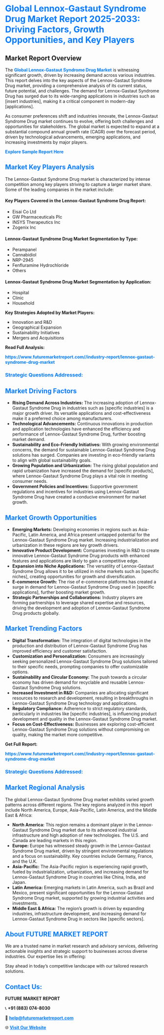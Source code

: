 <h1 style="color: #007BFF;">Global Lennox-Gastaut Syndrome Drug Market Report 2025-2033: Driving Factors, Growth Opportunities, and Key Players</h1>

<section id="overview">
<h2>Market Report Overview</h2>
<p>The <a href="https://www.futuremarketreport.com//industry-report/lennox-gastaut-syndrome-drug-market" style="color: #007BFF; text-decoration: none;"><strong>Global Lennox-Gastaut Syndrome Drug Market</strong></a> is witnessing significant growth, driven by increasing demand across various industries. This report delves into the key aspects of the Lennox-Gastaut Syndrome Drug market, providing a comprehensive analysis of its current status, future potential, and challenges. The demand for Lennox-Gastaut Syndrome Drug has surged due to its wide-ranging applications in industries such as [insert industries], making it a critical component in modern-day [applications].</p>
<p>As consumer preferences shift and industries innovate, the Lennox-Gastaut Syndrome Drug market continues to evolve, offering both challenges and opportunities for stakeholders. The global market is expected to expand at a substantial compound annual growth rate (CAGR) over the forecast period, driven by technological advancements, emerging applications, and increasing investments by major players.</p>
</section>

<section id="overview">
<p><a href="https://www.futuremarketreport.com//request-sample/reportId=52601" style="color: #007BFF; text-decoration: none;"><strong>Explore Sample Report Here</strong></a></p>
</section>

<section id="key-players">
<h2 style="color: #007BFF;">Market Key Players Analysis</h2>
<p>The Lennox-Gastaut Syndrome Drug market is characterized by intense competition among key players striving to capture a larger market share. Some of the leading companies in the market include:</p>
<h4>Key Players Covered in the Lennox-Gastaut Syndrome Drug Report:</h4>
<ul><li>Eisai Co Ltd</li><li>GW Pharmaceuticals Plc</li><li>INSYS Therapeutics Inc</li><li>Zogenix Inc</li></ul>
<h4>Lennox-Gastaut Syndrome Drug Market Segmentation by Type:</h4>
<ul><li>Perampanel</li><li>Cannabidiol</li><li>NRP-2945</li><li>Fenfluramine Hydrochloride</li><li>Others</li></ul>

<h4>Lennox-Gastaut Syndrome Drug Market Segmentation by Application:</h4>
<ul><li>Hospital</li><li>Clinic</li><li>Household</li></ul>
<p><strong>Key Strategies Adopted by Market Players:</strong></p>
<ul>
<li>Innovation and R&D</li>
<li>Geographical Expansion</li>
<li>Sustainability Initiatives</li>
<li>Mergers and Acquisitions</li>
</ul>
</section>

<section>
<p><strong>Read Full Analysis: </strong></p><a href="https://www.futuremarketreport.com//industry-report/lennox-gastaut-syndrome-drug-market" style="color: #007BFF; text-decoration: none;"><strong>https://www.futuremarketreport.com//industry-report/lennox-gastaut-syndrome-drug-market</strong></a>
<h3 style="color: #007BFF;">Strategic Questions Addressed:</h3>
</section>

<section id="driving-factors">
<h2 style="color: #007BFF;">Market Driving Factors</h2>
<ul>
<li><strong>Rising Demand Across Industries:</strong> The increasing adoption of Lennox-Gastaut Syndrome Drug in industries such as [specific industries] is a major growth driver. Its versatile applications and cost-effectiveness make it a preferred choice among manufacturers.</li>
<li><strong>Technological Advancements:</strong> Continuous innovations in production and application technologies have enhanced the efficiency and performance of Lennox-Gastaut Syndrome Drug, further boosting market demand.</li>
<li><strong>Sustainability and Eco-Friendly Initiatives:</strong> With growing environmental concerns, the demand for sustainable Lennox-Gastaut Syndrome Drug solutions has surged. Companies are investing in eco-friendly variants to align with global sustainability goals.</li>
<li><strong>Growing Population and Urbanization:</strong> The rising global population and rapid urbanization have increased the demand for [specific products], where Lennox-Gastaut Syndrome Drug plays a vital role in meeting consumer needs.</li>
<li><strong>Government Policies and Incentives:</strong> Supportive government regulations and incentives for industries using Lennox-Gastaut Syndrome Drug have created a conducive environment for market growth.</li>
</ul>
</section>

<section id="growth-opportunities">
<h2 style="color: #007BFF;">Market Growth Opportunities</h2>
<ul>
<li><strong>Emerging Markets:</strong> Developing economies in regions such as Asia-Pacific, Latin America, and Africa present untapped potential for the Lennox-Gastaut Syndrome Drug market. Increasing industrialization and urbanization in these regions are key growth drivers.</li>
<li><strong>Innovative Product Development:</strong> Companies investing in R&D to create innovative Lennox-Gastaut Syndrome Drug products with enhanced features and applications are likely to gain a competitive edge.</li>
<li><strong>Expansion into Niche Applications:</strong> The versatility of Lennox-Gastaut Syndrome Drug allows it to be utilized in niche markets such as [specific niches], creating opportunities for growth and diversification.</li>
<li><strong>E-commerce Growth:</strong> The rise of e-commerce platforms has created a surge in demand for Lennox-Gastaut Syndrome Drug used in [specific applications], further boosting market growth.</li>
<li><strong>Strategic Partnerships and Collaborations:</strong> Industry players are forming partnerships to leverage shared expertise and resources, driving the development and adoption of Lennox-Gastaut Syndrome Drug products globally.</li>
</ul>
</section>

<section id="trending-factors">
<h2 style="color: #007BFF;">Market Trending Factors</h2>
<ul>
<li><strong>Digital Transformation:</strong> The integration of digital technologies in the production and distribution of Lennox-Gastaut Syndrome Drug has improved efficiency and customer satisfaction.</li>
<li><strong>Customization and Personalization:</strong> Consumers are increasingly seeking personalized Lennox-Gastaut Syndrome Drug solutions tailored to their specific needs, prompting companies to offer customizable options.</li>
<li><strong>Sustainability and Circular Economy:</strong> The push towards a circular economy has driven demand for recyclable and reusable Lennox-Gastaut Syndrome Drug solutions.</li>
<li><strong>Increased Investment in R&D:</strong> Companies are allocating significant resources to research and development, resulting in breakthroughs in Lennox-Gastaut Syndrome Drug technology and applications.</li>
<li><strong>Regulatory Compliance:</strong> Adherence to strict regulatory standards, particularly in industries like [specific industries], is influencing product development and quality in the Lennox-Gastaut Syndrome Drug market.</li>
<li><strong>Focus on Cost-Effectiveness:</strong> Businesses are exploring cost-efficient Lennox-Gastaut Syndrome Drug solutions without compromising on quality, making the market more competitive.</li>
</ul>
</section>

<section>
<p><strong>Get Full Report: </strong></p><a href="https://www.futuremarketreport.com//industry-report/lennox-gastaut-syndrome-drug-market" style="color: #007BFF; text-decoration: none;"><strong>https://www.futuremarketreport.com//industry-report/lennox-gastaut-syndrome-drug-market</strong></a>
<h3 style="color: #007BFF;">Strategic Questions Addressed:</h3>
</section>


<section id="regional-analysis">
<h2 style="color: #007BFF;">Market Regional Analysis</h2>
<p>The global Lennox-Gastaut Syndrome Drug market exhibits varied growth patterns across different regions. The key regions analyzed in this report include North America, Europe, Asia-Pacific, Latin America, and the Middle East & Africa:</p>
<ul>
<li><strong>North America:</strong> This region remains a dominant player in the Lennox-Gastaut Syndrome Drug market due to its advanced industrial infrastructure and high adoption of new technologies. The U.S. and Canada are leading markets in this region.</li>
<li><strong>Europe:</strong> Europe has witnessed steady growth in the Lennox-Gastaut Syndrome Drug market, driven by stringent environmental regulations and a focus on sustainability. Key countries include Germany, France, and the U.K.</li>
<li><strong>Asia-Pacific:</strong> The Asia-Pacific region is experiencing rapid growth, fueled by industrialization, urbanization, and increasing demand for Lennox-Gastaut Syndrome Drug in countries like China, India, and Japan.</li>
<li><strong>Latin America:</strong> Emerging markets in Latin America, such as Brazil and Mexico, present significant opportunities for the Lennox-Gastaut Syndrome Drug market, supported by growing industrial activities and investments.</li>
<li><strong>Middle East & Africa:</strong> The region’s growth is driven by expanding industries, infrastructure development, and increasing demand for Lennox-Gastaut Syndrome Drug in sectors like [specific sectors].</li>
</ul>
</section>

<footer>
<h2 style="color: #007BFF;">About FUTURE MARKET REPORT</h2>
<p>We are a trusted name in market research and advisory services, delivering actionable insights and strategic support to businesses across diverse industries. Our expertise lies in offering:</p>

<p>Stay ahead in today’s competitive landscape with our tailored research solutions.</p>

<h2 style="color: #007BFF;">Contact Us:</h2>
<p><strong>FUTURE MARKET REPORT</strong></p>
<p>📞 <strong>+91 (883) 074-8030</strong></p>
<p>📧 <strong><a href="mailto:help@futuremarketreport.com" style="color: #007BFF;">help@futuremarketreport.com</a></strong></p>
<p>🌐 <strong><a href="https://www.futuremarketreport.com/" style="color: #007BFF;">Visit Our Website</a></strong></p>
</footer>